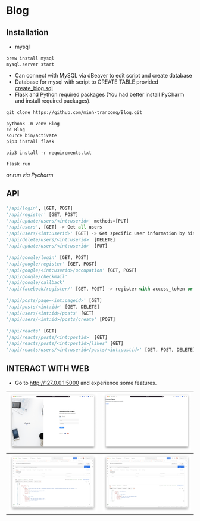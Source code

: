 # Blog
## Installation

- mysql

```shell
brew install mysql
mysql.server start
```

- Can connect with MySQL via dBeaver to edit script and create database
- Database for mysql with script to CREATE TABLE provided [create_blog.sql](./create_blog.sql)
- Flask and Python required packages (You had better install PyCharm and install required packages).

```shell
git clone https://github.com/minh-trancong/Blog.git
```

```shell
python3 -m venv Blog
cd Blog
source bin/activate
pip3 install flask
```

```shell
pip3 install -r requirements.txt
```

```shell
flask run
```

*or run via Pycharm*

## API

```python
'/api/login', [GET, POST]
'/api/register' [GET, POST]
'/api/update/users/<int:userid>' methods=[PUT]
'/api/users', [GET] -> Get all users
'/api/users/<int:userid>' [GET] -> Get specific user information by his/her id
'/api/delete/users/<int:userid>' [DELETE]
'/api/update/users/<int:userid>' [PUT]
```

```python
'/api/google/login' [GET, POST]
'/api/google/register' [GET, POST]
'/api/google/<int:userid>/occupation' [GET, POST]
'/api/google/checkmail'
'/api/google/callback'
'/api/facebook/register/' [GET, POST] -> register with access_token or login if exists
```

```python
'/api/posts/page=<int:pageid>' [GET]
'/api/posts/<int:id>' [GET, DELETE]
'/api/users/<int:id>/posts' [GET]
'/api/users/<int:id>/posts/create' [POST]
```

```python
'/api/reacts' [GET]
'/api/reacts/posts/<int:postid>' [GET]
'/api/reacts/posts/<int:postid>/likes' [GET]
'/api/reacts/users/<int:userid>/posts/<int:postid>' [GET, POST, DELETE]
```

## INTERACT WITH WEB

- Go to http://127.0.0.1:5000 and experience some features.

| ![image-20220719084707341](pic/image-20220719084707341.png) | ![image-20220719084700084](pic/image-20220719084700084.png) |
| ----------------------------------------------------------- | ----------------------------------------------------------- |
| ![image-20220719085359163](pic/image-20220719085359163.png) | ![image-20220719085215612](pic/image-20220719085215612.png) |



